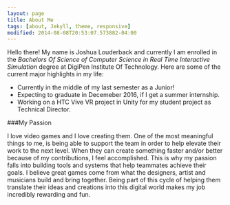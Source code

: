 ```yaml
---
layout: page
title: About Me
tags: [about, Jekyll, theme, responsive]
modified: 2014-08-08T20:53:07.573882-04:00
---
```


Hello there! My name is Joshua Louderback and currently I am enrolled in the _Bachelors Of Science of Computer Science in Real Time Interactive Simulation_ degree at DigiPen Institute Of Technology. Here are some of the current major highlights in my life:

* Currently in the middle of my last semester as a Junior!
* Expecting to graduate in Decemeber 2016, if I get a summer internship.
* Working on a HTC Vive VR project in Unity for my student project as Technical Director.

###My Passion

​I love video games and I love creating them. One of the most meaningful things to me, is being able to support the team in order to help elevate their work to the next level. When they can create something faster and/or better because of my contributions, I feel accomplished. This is why my passion falls into building tools and systems that help teammates achieve their goals. I believe great games come from what the designers, artist and musicians build and bring together. Being part of this cycle of helping them translate their ideas and creations into this digital world makes my job incredibly rewarding and fun.

